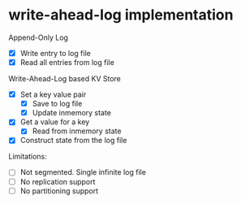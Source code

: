 # write-ahead-log implementation

Append-Only Log

- [x] Write entry to log file
- [x] Read all entries from log file

Write-Ahead-Log based KV Store

- [x] Set a key value pair
  - [x] Save to log file
  - [x] Update inmemory state
- [x] Get a value for a key
  - [x] Read from inmemory state
- [x] Construct state from the log file

Limitations:

- [ ] Not segmented. Single infinite log file
- [ ] No replication support
- [ ] No partitioning support

